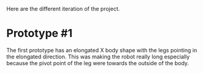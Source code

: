 Here are the different iteration of the project.

# Prototype #1
The first prototype has an elongated X body shape with the legs pointing in the elongated direction. This was making the robot really long especially because the pivot point of the leg were towards the outside of the body. 
